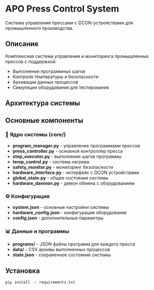 # APO Press Control System

Система управления прессами с DCON-устройствами для промышленного производства.

## Описание

Комплексная система управления и мониторинга промышленных прессов с поддержкой:
- Выполнения программных шагов
- Контроля температуры и безопасности
- Архивации данных процессов
- Симуляции оборудования для тестирования

## Архитектура системы

## Основные компоненты

### 🎯 **Ядро системы (core/)**
- **program_manager.py** - управление программами прессов
- **press_controller.py** - основной контроллер пресса
- **step_executor.py** - выполнение шагов программы
- **temp_control.py** - система нагрева
- **safety_monitor.py** - мониторинг безопасности
- **hardware_interface.py** - интерфейс с DCON устройствами
- **global_state.py** - общее состояние системы
- **hardware_daemon.py** - демон обмена с оборудованием

### ⚙️ **Конфигурация**
- **system.json** - основные настройки системы
- **hardware_config.json** - конфигурация оборудования
- **config.json** - дополнительные параметры

### 📊 **Данные и программы**
- **programs/** - JSON файлы программ для каждого пресса
- **data/** - CSV архивы выполненных процессов
- **state.json** - сохраненное состояние системы

## Установка

```bash
pip install -r requirements.txt
